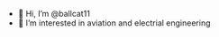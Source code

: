 - 👋 Hi, I’m @ballcat11
- 👀 I’m interested in aviation and electrial engineering

<!---
ballcat11/ballcat11 is a ✨ special ✨ repository because its `README.md` (this file) appears on your GitHub profile.
You can click the Preview link to take a look at your changes.
--->
